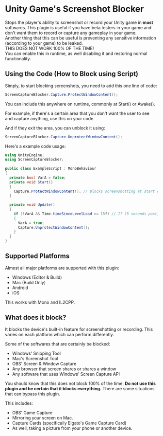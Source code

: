 # Unity Game's Screenshot Blocker
<p>
Stops the player's ability to screenshot or record your Unity game in <strong>most</strong> softwares. This plugin is useful if you have beta testers in your game and don't want them to record or capture any gameplay in your game.<br>
Another thing that this can be useful is preventing any sensitive information (according to your game) to be leaked.<br>
THIS DOES NOT WORK 100% OF THE TIME!<br>
You can enable this in runtime, as well disabling it and restoring normal functionality.
</p>

## Using the Code (How to Block using Script)
Simply, to start blocking screenshots, you need to add this one line of code:
```c#
ScreenCaptureBlocker.Capture.ProtectWindowContent();
```
You can include this anywhere on runtime, commonly at Start() or Awake().

For example, if there's a certain area that you don't want the user to see and capture anything, use this on your code.

And if they exit the area, you can unblock it using:
```c#
ScreenCaptureBlocker.Capture.UnprotectWindowContent();
```
Here's a example code usage:
```c#
using UnityEngine;
using ScreenCaptureBlocker;
    
public class ExampleScript : MonoBehaviour 
{
  private bool VarA = false;
  private void Start()
  {
    Capture.ProtectWindowContent(); // Blocks screenshotting at start of the game.
  }
  
  private void Update()
  {
    if (!VarA && Time.timeSinceLevelLoad >= 15f) // If 15 seconds past, unblock screenshotting.
    {
      VarA = true;
      Capture.UnprotectWindowContent();
    }
  }
}
```
## Supported Platforms
Almost all major platforms are supported with this plugin:
 - Windows (Editor & Build)
 - Mac (Build Only)
 - Android
 - iOS

This works with Mono and IL2CPP.
 
## What does it block?
It blocks the device's built-in feature for screenshotting or recording. This varies on each platform which can perform differently. 

Some of the softwares that are certainly be blocked:

 - Windows' Snipping Tool
 - Mac's Screenshot Tool
 - OBS' Screen & Window Capture
 - Any browser that screen shares or shares a window
 - Any software that uses Windows' Screen Capture API

You should know that this does not block 100% of the time. **Do not use this plugin and be certain that it blocks everything.** There are some situations that can bypass this plugin.

This includes:
- OBS' Game Capture
- Mirroring your screen on Mac.
- Capture Cards (specifically Elgato's Game Capture Card)
- As well, taking a picture from your phone or another device.
